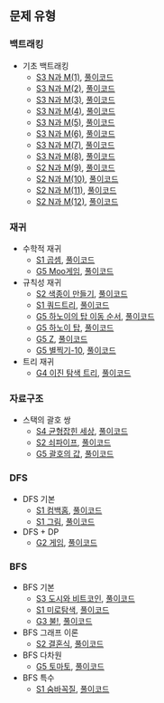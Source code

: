 ## 문제 유형
### 백트래킹
- 기초 백트래킹
   - [S3 N과 M(1)](https://www.acmicpc.net/problem/15649), [풀이코드](https://github.com/quddaz/JAVA_CodingTest/blob/main/BOJ/%EB%B0%B1%ED%8A%B8%EB%9E%98%ED%82%B9/BOJ15649.java)
   - [S3 N과 M(2)](https://www.acmicpc.net/problem/15650), [풀이코드](https://github.com/quddaz/JAVA_CodingTest/blob/main/BOJ/%EB%B0%B1%ED%8A%B8%EB%9E%98%ED%82%B9/BOJ15650.java)
   - [S3 N과 M(3)](https://www.acmicpc.net/problem/15651), [풀이코드](https://github.com/quddaz/JAVA_CodingTest/blob/main/BOJ/%EB%B0%B1%ED%8A%B8%EB%9E%98%ED%82%B9/BOJ15651.java)
   - [S3 N과 M(4)](https://www.acmicpc.net/problem/15652), [풀이코드](https://github.com/quddaz/JAVA_CodingTest/blob/main/BOJ/%EB%B0%B1%ED%8A%B8%EB%9E%98%ED%82%B9/BOJ15652.java)
   - [S3 N과 M(5)](https://www.acmicpc.net/problem/15654), [풀이코드](https://github.com/quddaz/JAVA_CodingTest/blob/main/BOJ/%EB%B0%B1%ED%8A%B8%EB%9E%98%ED%82%B9/BOJ15654.java)
   - [S3 N과 M(6)](https://www.acmicpc.net/problem/15655), [풀이코드](https://github.com/quddaz/JAVA_CodingTest/blob/main/BOJ/%EB%B0%B1%ED%8A%B8%EB%9E%98%ED%82%B9/BOJ15655.java)
   - [S3 N과 M(7)](https://www.acmicpc.net/problem/15656), [풀이코드](https://github.com/quddaz/JAVA_CodingTest/blob/main/BOJ/%EB%B0%B1%ED%8A%B8%EB%9E%98%ED%82%B9/BOJ15656.java)
   - [S3 N과 M(8)](https://www.acmicpc.net/problem/15657), [풀이코드](https://github.com/quddaz/JAVA_CodingTest/blob/main/BOJ/%EB%B0%B1%ED%8A%B8%EB%9E%98%ED%82%B9/BOJ15657.java)
   - [S2 N과 M(9)](https://www.acmicpc.net/problem/15663), [풀이코드](https://github.com/quddaz/JAVA_CodingTest/blob/main/BOJ/%EB%B0%B1%ED%8A%B8%EB%9E%98%ED%82%B9/BOJ15663.java)
   - [S2 N과 M(10)](https://www.acmicpc.net/problem/15664), [풀이코드](https://github.com/quddaz/JAVA_CodingTest/blob/main/BOJ/%EB%B0%B1%ED%8A%B8%EB%9E%98%ED%82%B9/BOJ15664.java)
   - [S2 N과 M(11)](https://www.acmicpc.net/problem/15665), [풀이코드](https://github.com/quddaz/JAVA_CodingTest/blob/main/BOJ/%EB%B0%B1%ED%8A%B8%EB%9E%98%ED%82%B9/BOJ15665.java)
   - [S2 N과 M(12)](https://www.acmicpc.net/problem/15666), [풀이코드](https://github.com/quddaz/JAVA_CodingTest/blob/main/BOJ/%EB%B0%B1%ED%8A%B8%EB%9E%98%ED%82%B9/BOJ15666.java)
### 재귀
- 수학적 재귀
   - [S1 곱셈](https://www.acmicpc.net/problem/1629), [풀이코드](https://github.com/quddaz/JAVA_CodingTest/blob/main/BOJ/BOJ1629.java)
   - [G5 Moo게임](https://www.acmicpc.net/problem/5904), [풀이코드](https://github.com/quddaz/JAVA_CodingTest/blob/main/BOJ/%EC%9E%AC%EA%B7%80/BOJ5904.java)
- 규칙성 재귀
   - [S2 색종이 만들기](https://www.acmicpc.net/problem/2630), [풀이코드](https://github.com/quddaz/JAVA_CodingTest/blob/main/BOJ/%EC%9E%AC%EA%B7%80/BOJ2630.java)
   - [S1 쿼드트리](https://www.acmicpc.net/problem/1992), [풀이코드](https://github.com/quddaz/JAVA_CodingTest/blob/main/BOJ/%EC%9E%AC%EA%B7%80/BOJ1992.java)
   - [G5 하노이의 탑 이동 순서](https://www.acmicpc.net/problem/11729), [풀이코드](https://github.com/quddaz/JAVA_CodingTest/blob/main/BOJ/%EC%9E%AC%EA%B7%80/BOJ11729.java)
   - [G5 하노이 탑](https://www.acmicpc.net/problem/1914), [풀이코드](https://github.com/quddaz/JAVA_CodingTest/blob/main/BOJ/%EC%9E%AC%EA%B7%80/BOJ1914.java)
   - [G5 Z](https://www.acmicpc.net/problem/1074), [풀이코드](https://github.com/quddaz/JAVA_CodingTest/blob/main/BOJ/BOJ1074.java)
   - [G5 별찍기-10](https://www.acmicpc.net/problem/2447), [풀이코드](https://github.com/quddaz/JAVA_CodingTest/blob/main/BOJ/%EC%9E%AC%EA%B7%80/BOJ2447.java)
- 트리 재귀
   - [G4 이진 탐색 트리](https://www.acmicpc.net/problem/5639), [풀이코드](https://github.com/quddaz/JAVA_CodingTest/blob/main/BOJ/%EC%9E%AC%EA%B7%80/BOJ5639.java)
### 자료구조
- 스택의 괄호 쌍
   - [S4 균형잡힌 세상](https://www.acmicpc.net/problem/4949), [풀이코드](https://github.com/quddaz/JAVA_CodingTest/blob/main/BOJ/%EC%9E%90%EB%A3%8C%EA%B5%AC%EC%A1%B0/BOJ4949.java)
   - [S2 쇠파이프](https://www.acmicpc.net/problem/10799), [풀이코드](https://github.com/quddaz/JAVA_CodingTest/blob/main/BOJ/%EC%9E%90%EB%A3%8C%EA%B5%AC%EC%A1%B0/BOJ10799.java)
   - [G5 괄호의 값](https://www.acmicpc.net/problem/2504), [풀이코드](https://github.com/quddaz/JAVA_CodingTest/blob/main/BOJ/%EC%9E%90%EB%A3%8C%EA%B5%AC%EC%A1%B0/BOJ2504.java)
### DFS
- DFS 기본
  - [S1 컴백홈](https://www.acmicpc.net/problem/1189), [풀이코드](https://github.com/quddaz/JAVA_CodingTest/blob/main/BOJ/DFS/BOJ1189.java)
  - [S1 그림](https://www.acmicpc.net/problem/1926), [풀이코드](https://github.com/quddaz/JAVA_CodingTest/blob/main/BOJ/BOJ1926.java)
- DFS + DP
  - [G2 게임](https://www.acmicpc.net/problem/1103), [풀이코드](https://github.com/quddaz/JAVA_CodingTest/blob/main/BOJ/DFS/BOJ1103.java)
### BFS
- BFS 기본
  - [S3 도시와 비트코인](https://www.acmicpc.net/problem/31575), [풀이코드](https://github.com/quddaz/JAVA_CodingTest/blob/main/BOJ/BFS/BOJ31575.java)
  - [S1 미로탐색](https://www.acmicpc.net/problem/2178), [풀이코드](https://github.com/quddaz/JAVA_CodingTest/blob/main/BOJ/BOJ2178.java)
  - [G3 불!](https://www.acmicpc.net/problem/4179), [풀이코드](https://github.com/quddaz/JAVA_CodingTest/blob/main/BOJ/BFS/BOJ4179.java)
- BFS 그래프 이론
  - [S2 결혼식](https://www.acmicpc.net/problem/5567), [풀이코드](https://github.com/quddaz/JAVA_CodingTest/blob/main/BOJ/BFS/BOJ5567.java)
- BFS 다차원
  - [G5 토마토](https://www.acmicpc.net/problem/7569), [풀이코드](https://github.com/quddaz/JAVA_CodingTest/blob/main/BOJ/BFS/BOJ7569.java)
- BFS 특수
  - [S1 숨바꼭질](https://www.acmicpc.net/problem/1697), [풀이코드](https://github.com/quddaz/JAVA_CodingTest/blob/main/BOJ/%ED%83%90%EC%83%89/BOJ1697.java)
